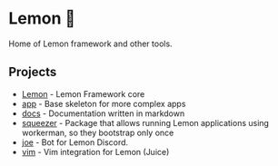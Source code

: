 # Lemon 🍋

Home of Lemon framework and other tools.

## Projects

- [Lemon](https://github.com/Lemon-Framework/Lemon) - Lemon Framework core
- [app](https://github.com/Lemon-Framework/app) - Base skeleton for more complex apps
- [docs](https://github.com/Lemon-Framework/docs) - Documentation written in markdown
- [squeezer](https://github.com/Lemon-Framework/squeezer) - Package that allows running Lemon applications using workerman, so they bootstrap only once
- [joe](https://github.com/Lemon-Framework/joe) - Bot for Lemon Discord.
- [vim](https://github.com/Lemon-Framework/vim) - Vim integration for Lemon (Juice)
